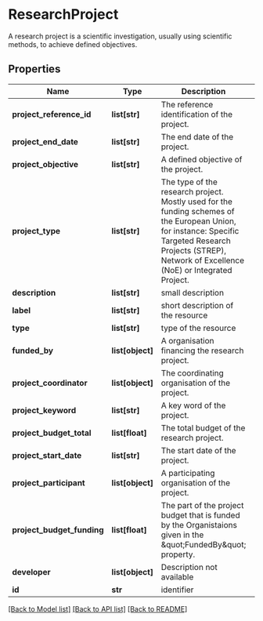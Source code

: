 # ResearchProject

A research project is a scientific investigation, usually using scientific methods, to achieve defined objectives.
## Properties
Name | Type | Description | Notes
------------ | ------------- | ------------- | -------------
**project_reference_id** | **list[str]** | The reference identification of the project. | [optional] 
**project_end_date** | **list[str]** | The end date of the project. | [optional] 
**project_objective** | **list[str]** | A defined objective of the project. | [optional] 
**project_type** | **list[str]** | The type of the research project. Mostly used for the funding schemes of the European Union, for instance: Specific Targeted Research Projects (STREP), Network of Excellence (NoE) or Integrated Project. | [optional] 
**description** | **list[str]** | small description | [optional] 
**label** | **list[str]** | short description of the resource | [optional] 
**type** | **list[str]** | type of the resource | [optional] 
**funded_by** | **list[object]** | A organisation financing the research project. | [optional] 
**project_coordinator** | **list[object]** | The coordinating organisation of the project. | [optional] 
**project_keyword** | **list[str]** | A key word of the project. | [optional] 
**project_budget_total** | **list[float]** | The total budget of the research project. | [optional] 
**project_start_date** | **list[str]** | The start date of the project. | [optional] 
**project_participant** | **list[object]** | A participating organisation of the project. | [optional] 
**project_budget_funding** | **list[float]** | The part of the project budget that is funded by the Organistaions given in the \&quot;FundedBy\&quot; property. | [optional] 
**developer** | **list[object]** | Description not available | [optional] 
**id** | **str** | identifier | [optional] 

[[Back to Model list]](../README.md#documentation-for-models) [[Back to API list]](../README.md#documentation-for-api-endpoints) [[Back to README]](../README.md)


